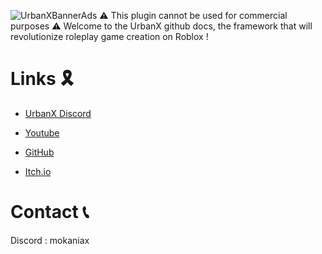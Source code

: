 ![UrbanXBannerAds](https://github.com/user-attachments/assets/7930696e-452c-4b60-bfb3-e38d6505ee6d)
⚠ This plugin cannot be used for commercial purposes ⚠
Welcome to the UrbanX github docs, the framework that will revolutionize roleplay game creation on Roblox !
# Links 🎗
- [UrbanX Discord](https://discord.gg/taBK4dEQfX)

- [Youtube](https://www.youtube.com/@mokaniax/videos)
- [GitHub](https://github.com/MokaNiax)
- [Itch.io](https://mokaniax.itch.io)
# Contact 📞
Discord : mokaniax
